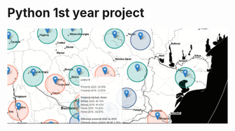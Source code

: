# Python 1st year project

[![Python project](https://github.com/seio86/Python/blob/1styearPythonProject/Elections.png)](https://youtu.be/jEF-AV9HFE0 "Python 1st year project")
